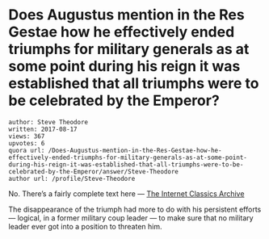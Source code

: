 # Does Augustus mention in the Res Gestae how he effectively ended triumphs for military generals as at some point during his reign it was established that all triumphs were to be celebrated by the Emperor?

	author: Steve Theodore
	written: 2017-08-17
	views: 367
	upvotes: 6
	quora url: /Does-Augustus-mention-in-the-Res-Gestae-how-he-effectively-ended-triumphs-for-military-generals-as-at-some-point-during-his-reign-it-was-established-that-all-triumphs-were-to-be-celebrated-by-the-Emperor/answer/Steve-Theodore
	author url: /profile/Steve-Theodore


No. There’s a fairly complete text here — [The Internet Classics Archive](http://classics.mit.edu/Augustus/deeds.html)

The disappearance of the triumph had more to do with his persistent efforts — logical, in a former military coup leader — to make sure that no military leader ever got into a position to threaten him.

